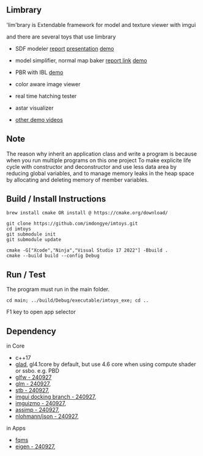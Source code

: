 ## Limbrary

'lim'brary is Extendable framework for model and texture viewer with imgui

and there are several toys that use limbrary

-   SDF modeler [report](https://drive.google.com/file/d/1fsZAitytSMygLGITExE0Y6ucwJFRNriO/view?usp=sharing) [presentation](https://youtu.be/KKeihZ03pAs) [demo](https://youtu.be/l02dHs1q9Jo)

-   model simplifier, normal map baker [report link](https://imdongye.notion.site/Simplification-d21e692652104cb39ce3befde034fcd2?pvs=4) [demo](https://youtu.be/wZzI8Hjm5jQ)

-   PBR with IBL [demo](https://youtu.be/Yxrlhfb-fXo)

-   color aware image viewer

-   real time hatching tester

-   astar visualizer

-   [other demo videos](https://youtu.be/GvtG-AYt6d4)


## Note

The reason why inherit an application class and write a program is because when you run multiple programs on this one project To make explicite life cycle with constructor and deconstructor and use less data area by reducing global variables, and to manage memory leaks in the heap space by allocating and deleting memory of member variables.

## Build / Install Instructions

```
brew install cmake OR install @ https://cmake.org/download/

git clone https://github.com/imdongye/imtoys.git
cd imtoys
git submodule init
git submodule update

cmake -G["Xcode","Ninja","Visual Studio 17 2022"] -Bbuild .
cmake --build build --config Debug
```

## Run / Test

The program must run in the main folder.

```
cd main; ../build/Debug/executable/imtoys_exe; cd ..
```

F1 key to open app selector

## Dependency
in Core
* c++17
* [glad](https://glad.dav1d.de), gl4.1core by default, but use 4.6 core when using compute shader or ssbo. e.g. PBD
* [glfw - 240927](https://github.com/glfw/glfw)
* [glm - 240927](https://github.com/g-truc/glm),
* [stb - 240927](https://github.com/nothings/stb),
* [imgui docking branch - 240927](https://github.com/ocornut/imgui),
* [imguizmo - 240927](https://github.com/CedricGuillemet/ImGuizmo),
* [assimp - 240927](https://github.com/assimp/assimp), 
* [nlohmann/json - 240927](https://github.com/nlohmann/json),

in Apps
* [fqms](https://github.com/sp4cerat/Fast-Quadric-Mesh-Simplification)
* [eigen - 240927](https://eigen.tuxfamily.org),

